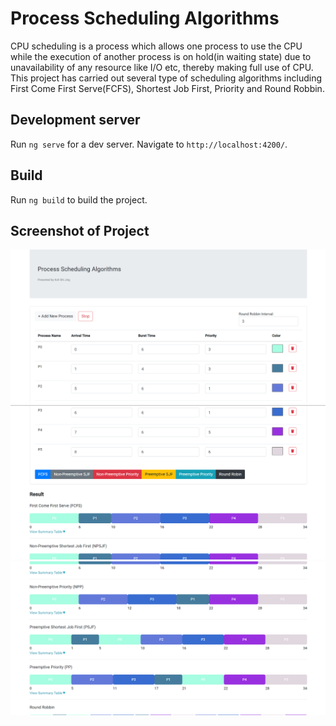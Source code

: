 # Process Scheduling Algorithms

CPU scheduling is a process which allows one process to use the CPU while the execution of another process is on hold(in waiting state) due to unavailability of any resource like I/O etc, thereby making full use of CPU. This project has carried out several type of scheduling algorithms including First Come First Serve(FCFS), Shortest Job First, Priority and Round Robbin. 

## Development server

Run `ng serve` for a dev server. Navigate to `http://localhost:4200/`.

## Build

Run `ng build` to build the project.

## Screenshot of Project

![](./Screenshot-1.png)
![](./Screenshot-2.png)
![](./Screenshot-3.png)